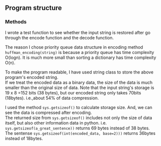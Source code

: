 ## Program structure
### Methods
I wrote a test function to see whether the input string is restored after go through the encode function and the decode function.  

The reason I chose priority queue data structure in encoding method `huffman_encoding(string)` is because a priority queue has time complexity O(logn). It is much more small than sorting a dictionary has time complexity O(n).  

To make the program readable, I have used string class to store the above program's encoded string.  
If we treat the encoded data as a binary data, the size of the data is much smaller than the original size of data. Note that the input string's storage is 19 x 8 =152 bits (38 bytes), but our encoded string only takes 70bits (18bytes). i.e.,about 54% of data compression.  

I used the method `sys.getsizeof()` to calculate storage size. And, we can see the data is compressed after encoding.  
The returned size from `sys.getsizeof()` includes not only the size of data itself, but also other information data in python. i.e. `sys.getsizeof(a_great_sentence))` returns 69 bytes instead of 38 bytes. The sentense `sys.getsizeof(int(encoded_data, base=2)))` returns 36bytes instead of 18bytes.   


